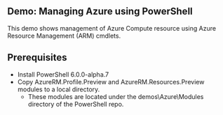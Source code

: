 ## Demo: Managing Azure using PowerShell

This demo shows management of Azure Compute resource using Azure Resource Management (ARM) cmdlets.

## Prerequisites ##
- Install PowerShell 6.0.0-alpha.7
- Copy AzureRM.Profile.Preview and AzureRM.Resources.Preview modules to a local directory.
   - These modules are located under the demos\Azure\Modules directory of the PowerShell repo.
  